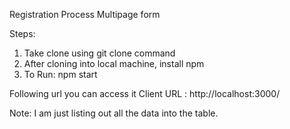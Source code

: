 Registration Process Multipage form

Steps:
1. Take clone using git clone command
2. After cloning into local machine, install npm
3. To Run: npm start

Following url you can access it
Client URL : http://localhost:3000/

Note: I am just listing out all the data into the table.
